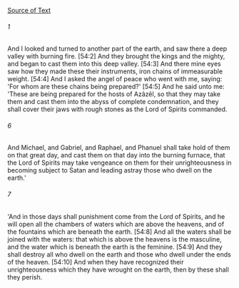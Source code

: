 [Source of Text](https://github.com/scrollmapper/bible_databases_deuterocanonical)

###### 1
And I looked and turned to another part of the earth, and saw there a deep valley with burning fire. [54:2] And they brought the kings and the mighty, and began to cast them into this deep valley. [54:3] And there mine eyes saw how they made these their instruments, iron chains of immeasurable weight. [54:4] And I asked the angel of peace who went with me, saying: 'For whom are these chains being prepared?'  [54:5] And he said unto me: 'These are being prepared for the hosts of Azâzêl, so that they may take them and cast them into the abyss of complete condemnation, and they shall cover their jaws with rough stones as the Lord of Spirits commanded.

###### 6
And Michael, and Gabriel, and Raphael, and Phanuel shall take hold of them on that great day, and cast them on that day into the burning furnace, that the Lord of Spirits may take vengeance on them for their unrighteousness in becoming subject to Satan and leading astray those who dwell on the earth.'

###### 7
'And in those days shall punishment come from the Lord of Spirits, and he will open all the chambers of waters which are above the heavens, and of the fountains which are beneath the earth. [54:8] And all the waters shall be joined with the waters: that which is above the heavens is the masculine, and the water which is beneath the earth is the feminine. [54:9] And they shall destroy all who dwell on the earth and those who dwell under the ends of the heaven. [54:10] And when they have recognized their unrighteousness which they have wrought on the earth, then by these shall they perish.